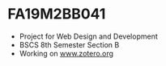 # FA19M2BB041
- Project for Web Design and Development
- BSCS 8th Semester Section B
- Working on www.zotero.org
